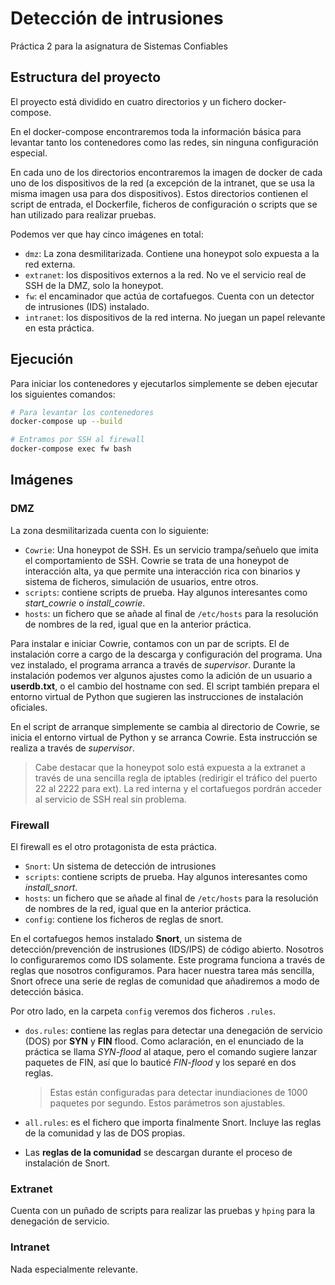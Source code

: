 # Detección de intrusiones
Práctica 2 para la asignatura de Sistemas Confiables


## Estructura del proyecto

El proyecto está dividido en cuatro directorios y un fichero docker-compose.

En el docker-compose encontraremos toda la información básica para levantar tanto los contenedores como las redes, sin ninguna configuración especial.

En cada uno de los directorios encontraremos la imagen de docker de cada uno de los dispositivos de la red (a excepción de la intranet, que se usa la misma imagen usa para dos dispositivos). Estos directorios contienen el script de entrada, el Dockerfile, ficheros de configuración o scripts que se han utilizado para realizar pruebas.

Podemos ver que hay cinco imágenes en total:
* `dmz`: La zona desmilitarizada. Contiene una honeypot solo expuesta a la red externa.
* `extranet`: los dispositivos externos a la red. No ve el servicio real de SSH de la DMZ, solo la honeypot.
* `fw`: el encaminador que actúa de cortafuegos. Cuenta con un detector de intrusiones (IDS) instalado.
* `intranet`: los dispositivos de la red interna. No juegan un papel relevante en esta práctica.

## Ejecución

Para iniciar los contenedores y ejecutarlos simplemente se deben ejecutar los siguientes comandos:
```bash
# Para levantar los contenedores
docker-compose up --build

# Entramos por SSH al firewall
docker-compose exec fw bash
```

## Imágenes

### DMZ
La zona desmilitarizada cuenta con lo siguiente:

* `Cowrie`: Una honeypot de SSH. Es un servicio trampa/señuelo que imita el comportamiento de SSH. Cowrie se trata de una honeypot de interacción alta, ya que permite una interacción rica con binarios y sistema de ficheros, simulación de usuarios, entre otros.
* `scripts`: contiene scripts de prueba. Hay algunos interesantes como *start_cowrie* o *install_cowrie*.
* `hosts`: un fichero que se añade al final de `/etc/hosts` para la resolución de nombres de la red, igual que en la anterior práctica.

Para instalar e iniciar Cowrie, contamos con un par de scripts. El de instalación corre a cargo de la descarga y configuración del programa. Una vez instalado, el programa arranca a través de *supervisor*.  Durante la instalación podemos ver algunos ajustes como la adición de un usuario a **userdb.txt**, o el cambio del hostname con sed. El script también prepara el entorno virtual de Python que sugieren las instrucciones de instalación oficiales.

En el script de arranque simplemente se cambia al directorio de Cowrie, se inicia el entorno virtual de Python y se arranca Cowrie. Esta instrucción se realiza a través de *supervisor*.

> Cabe destacar que la honeypot solo está expuesta a la extranet a través de una sencilla regla de iptables (redirigir el tráfico del puerto 22 al 2222 para ext). La red interna y el cortafuegos pordrán acceder al servicio de SSH real sin problema.

### Firewall

El firewall es el otro protagonista de esta práctica.

* `Snort`: Un sistema de detección de intrusiones
* `scripts`: contiene scripts de prueba. Hay algunos interesantes como *install_snort*.
* `hosts`: un fichero que se añade al final de `/etc/hosts` para la resolución de nombres de la red, igual que en la anterior práctica.
* `config`: contiene los ficheros de reglas de snort.

En el cortafuegos hemos instalado **Snort**, un sistema de detección/prevención de instrusiones (IDS/IPS) de código abierto. Nosotros lo configuraremos como IDS solamente. Este programa funciona a través de reglas que nosotros configuramos. Para hacer nuestra tarea más sencilla, Snort ofrece una serie de reglas de comunidad que añadiremos a modo de detección básica.

Por otro lado, en la carpeta `config` veremos dos ficheros `.rules`. 
* `dos.rules`: contiene las reglas para detectar una denegación de servicio (DOS) por **SYN** y **FIN** flood. Como aclaración, en el enunciado de la práctica se llama *SYN-flood* al ataque, pero el comando sugiere lanzar paquetes de FIN, así que lo bauticé *FIN-flood* y los separé en dos reglas.

    > Estas están configuradas para detectar inundiaciones de 1000 paquetes por segundo. Estos parámetros son ajustables.

* `all.rules`: es el fichero que importa finalmente Snort. Incluye las reglas de la comunidad y las de DOS propias. 
* Las **reglas de la comunidad** se descargan durante el proceso de instalación de Snort.

### Extranet

Cuenta con un puñado de scripts para realizar las pruebas y `hping` para la denegación de servicio.

### Intranet

Nada especialmente relevante.